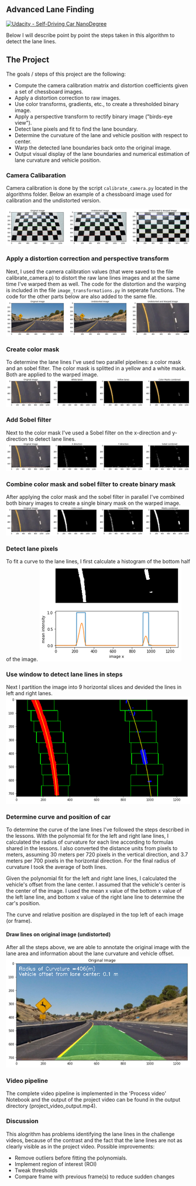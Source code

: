 ## Advanced Lane Finding
[![Udacity - Self-Driving Car NanoDegree](https://s3.amazonaws.com/udacity-sdc/github/shield-carnd.svg)](http://www.udacity.com/drive)


Below I will describe point by point the steps taken in this algorithm to detect the lane lines. 

The Project
---

The goals / steps of this project are the following:

* Compute the camera calibration matrix and distortion coefficients given a set of chessboard images.
* Apply a distortion correction to raw images.
* Use color transforms, gradients, etc., to create a thresholded binary image.
* Apply a perspective transform to rectify binary image ("birds-eye view").
* Detect lane pixels and fit to find the lane boundary.
* Determine the curvature of the lane and vehicle position with respect to center.
* Warp the detected lane boundaries back onto the original image.
* Output visual display of the lane boundaries and numerical estimation of lane curvature and vehicle position.

### Camera Calibaration
Camera calibration is done by the script `calibrate_camera.py` located in the algorithms folder. Below an example of a chessboard image used for calibration and the undistorted version.

![Calibration of chessboard (9x6) images](images/camera_calibration.png)

### Apply a distortion correction and perspective transform
Next, I used the camera calibration values (that were saved to the file calibrate_camera.p) to distort the raw lane lines images and at the same time I've warped them as well. The code for the distortion and the warping is included in the file `image_transformations.py` in seperate functions. The code for the other parts below are also added to the same file. 
![Calibration of test image](images/undistorted_warped.png)

### Create color mask 
To determine the lane lines I've used two parallel pipelines: a color mask and an sobel filter. The color mask is splitted in a yellow and a white mask. Both are applied to the warped image.
![Calibration of test image](images/color_mask.png)

### Add Sobel filter
Next to the color mask I've used a Sobel filter on the x-direction and y-direction to detect lane lines.
![Calibration of test image](images/sobel_filter.png)

### Combine color mask and sobel filter to create binary mask
After applying the color mask and the sobel filter in parallel I've combined both binary images to create a single binary mask on the warped image.
![Combine color mask and Sobel filter](images/color_sobel.png)

### Detect lane pixels 
To fit a curve to the lane lines, I first calculate a histogram of the bottom half of the image. 
![Use histogram of both half of the image](images/histogram.png)

### Use window to detect lane lines in steps
Next I partition the image into 9 horizontal slices and devided the lines in left and right lanes. 
![Split the images in 10 parts and use steps to detect line pixels](images/window.png)

### Determine curve and position of car
To determine the curve of the lane lines I've followed the steps described in the lessons. With the polynomial fit for the left and right lane lines, I calculated the radius of curvature for each line according to formulas shared in the lessons. I also converted the distance units from pixels to meters, assuming 30 meters per 720 pixels in the vertical direction, and 3.7 meters per 700 pixels in the horizontal direction. For the final radius of curvature I took the average of both lines.

Given the polynomial fit for the left and right lane lines, I calculated the vehicle's offset from the lane center. I assumed that the vehicle's center is the center of the image. I used the mean x value of the bottom x value of the left lane line, and bottom x value of the right lane line to determine the car's position. 

The curve and relative position are displayed in the top left of each image (or frame). 

#### Draw lines on original image (undistorted)
After all the steps above, we are able to annotate the original image with the lane area and information about the lane curvature and vehicle offset.
![Draw lines on original image](images/result.png)

### Video pipeline 
The complete video pipeline is implemented in the 'Process video' Notebook and the output of the project video can be found in the output directory (project_video_output.mp4).

### Discussion
This alogrithm has problems identifying the lane lines in the challenge videos, because of the contrast and the fact that the lane lines are not as clearly visible as in the project video. Possible improvements:

* Remove outliers before fitting the polynomials.
* Implement region of interest (ROI)
* Tweak thresholds
* Compare frame with previous frame(s) to reduce sudden changes
